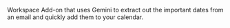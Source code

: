 Workspace Add-on that uses Gemini to extract out the important dates from an email and quickly add them to your calendar.
